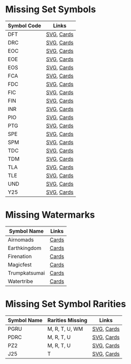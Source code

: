 # Missing Set Symbols
| Symbol Code | Links |
| ----------- | ----- |
| DFT | [SVG](https://svgs.scryfall.io/sets/dft.svg), [Cards](https://scryfall.com/sets/tdft) |
| DRC | [SVG](https://svgs.scryfall.io/sets/drc.svg), [Cards](https://scryfall.com/sets/tdrc) |
| EOC | [SVG](https://svgs.scryfall.io/sets/eoc.svg), [Cards](https://scryfall.com/sets/teoc) |
| EOE | [SVG](https://svgs.scryfall.io/sets/eoe.svg), [Cards](https://scryfall.com/sets/teoe) |
| EOS | [SVG](https://svgs.scryfall.io/sets/eos.svg), [Cards](https://scryfall.com/sets/eos) |
| FCA | [SVG](https://svgs.scryfall.io/sets/fca.svg), [Cards](https://scryfall.com/sets/fca) |
| FDC | [SVG](https://svgs.scryfall.io/sets/fdc.svg), [Cards](https://scryfall.com/sets/fdc) |
| FIC | [SVG](https://svgs.scryfall.io/sets/fic.svg), [Cards](https://scryfall.com/sets/tfic) |
| FIN | [SVG](https://svgs.scryfall.io/sets/fin.svg), [Cards](https://scryfall.com/sets/fin) |
| INR | [SVG](https://svgs.scryfall.io/sets/inr.svg), [Cards](https://scryfall.com/sets/tinr) |
| PIO | [SVG](https://svgs.scryfall.io/sets/pio.svg), [Cards](https://scryfall.com/sets/pio) |
| PTG | [SVG](https://svgs.scryfall.io/sets/ptg.svg), [Cards](https://scryfall.com/sets/ptg) |
| SPE | [SVG](https://svgs.scryfall.io/sets/spe.svg), [Cards](https://scryfall.com/sets/spe) |
| SPM | [SVG](https://svgs.scryfall.io/sets/spm.svg), [Cards](https://scryfall.com/sets/spm) |
| TDC | [SVG](https://svgs.scryfall.io/sets/tdc.svg), [Cards](https://scryfall.com/sets/tdc) |
| TDM | [SVG](https://svgs.scryfall.io/sets/tdm.svg), [Cards](https://scryfall.com/sets/tdm) |
| TLA | [SVG](https://svgs.scryfall.io/sets/tla.svg), [Cards](https://scryfall.com/sets/ftla) |
| TLE | [SVG](https://svgs.scryfall.io/sets/tle.svg), [Cards](https://scryfall.com/sets/tle) |
| UND | [SVG](https://svgs.scryfall.io/sets/und.svg), [Cards](https://scryfall.com/sets/und) |
| Y25 | [SVG](https://svgs.scryfall.io/sets/y25.svg), [Cards](https://scryfall.com/sets/yblb) |

# Missing Watermarks
| Symbol Name | Links |
| ----------- | ----- |
| Airnomads | [Cards](https://api.scryfall.com/cards/search?q=watermark:airnomads) |
| Earthkingdom | [Cards](https://api.scryfall.com/cards/search?q=watermark:earthkingdom) |
| Firenation | [Cards](https://api.scryfall.com/cards/search?q=watermark:firenation) |
| Magicfest | [Cards](https://api.scryfall.com/cards/search?q=watermark:magicfest) |
| Trumpkatsumai | [Cards](https://api.scryfall.com/cards/search?q=watermark:trumpkatsumai) |
| Watertribe | [Cards](https://api.scryfall.com/cards/search?q=watermark:watertribe) |

# Missing Set Symbol Rarities
| Symbol Name | Rarities Missing | Links |
| ----------- | ---------------- | ----- |
| PGRU | M, R, T, U, WM | [SVG](https://svgs.scryfall.io/sets/pgru.svg), [Cards](https://scryfall.com/sets/pgru) |
| PDRC | M, R, T, U | [SVG](https://svgs.scryfall.io/sets/pdrc.svg), [Cards](https://scryfall.com/sets/pdrc) |
| PZ2 | M, R, T, U | [SVG](https://svgs.scryfall.io/sets/pz2.svg), [Cards](https://scryfall.com/sets/pz2) |
| J25 | T | [SVG](https://svgs.scryfall.io/sets/j25.svg), [Cards](https://scryfall.com/sets/fj25) |
